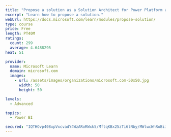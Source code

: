 ```yaml
---
title: "Propose a solution as a Solution Architect for Power Platform and Dynamics 365"
excerpt: "Learn how to propose a solution."
webUrl: https://docs.microsoft.com/learn/modules/propose-solution/
type: course
price: Free
length: PT40M
ratings:
  count: 299
  average: 4.6488295
heat: 51

provider:
  name: Microsoft Learn
  domain: microsoft.com
  images:
    - url: /assets/images/organizations/microsoft.com-50x50.jpg
      width: 50
      height: 50

levels:
  - Advanced

topics:
  - Power BI

secured: "IQTHOvp408xpVxcvadY4WzARoRWxk5/MftqKBx25zTi6lNby/MWlwcWnRoBiiWJWyddhyr8av37Dd1oYcN4jY7HzOxmJN+GGAdkIG1SvtFIE0xi7UJpRU+22SxVSRR8u1PoJVMlNTdbe42k9RGKuPl4gEz6WtAw8VtYz2C/jqOHfP6oTPdu8HkRyjKvDteZcWbdLDvL3kRwXV4PGGDJqg+j6hnKPt0o3+erlPOK1DtEtwae6IlfFmZwQ/WBA/Geb6K9ngW+UHJrT1B+N3LOd8YTWrJxci1zFGtUTQuytNk2VgD++SSqfoZg1Qw8Daj1K4b3qsDUwDzcWGvjtQ818BULZpQZaZO50N1t3HgpG2pWoCpoKXOU0xf895TgCzIF3vOojagDCcbbsec2nO0RzbGFlzlqedLJlu1pXHz7f7e8=;HXgvrJxS7KmnFusB4VO7BQ=="
---
```


